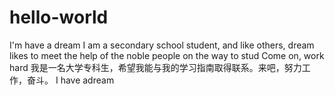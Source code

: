 # hello-world
I'm have a dream
I am a secondary school student, and like others, dream likes to meet the help of the noble people on the way to stud
Come on, work hard
我是一名大学专科生，希望我能与我的学习指南取得联系。来吧，努力工作，奋斗。
I have adream
